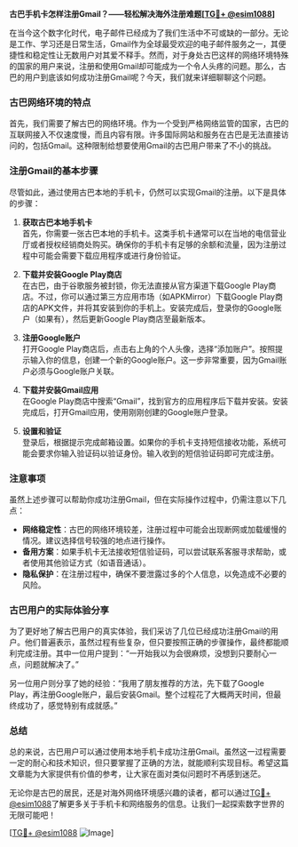 **古巴手机卡怎样注册Gmail？——轻松解决海外注册难题[[TG💪+ @esim1088](https://t.me/s/esim1088)]**

在当今这个数字化时代，电子邮件已经成为了我们生活中不可或缺的一部分。无论是工作、学习还是日常生活，Gmail作为全球最受欢迎的电子邮件服务之一，其便捷性和稳定性让无数用户对其爱不释手。然而，对于身处古巴这样的网络环境特殊的国家的用户来说，注册和使用Gmail却可能成为一个令人头疼的问题。那么，古巴的用户到底该如何成功注册Gmail呢？今天，我们就来详细聊聊这个问题。

### 古巴网络环境的特点

首先，我们需要了解古巴的网络环境。作为一个受到严格网络监管的国家，古巴的互联网接入不仅速度慢，而且内容有限。许多国际网站和服务在古巴是无法直接访问的，包括Gmail。这种限制给想要使用Gmail的古巴用户带来了不小的挑战。

### 注册Gmail的基本步骤

尽管如此，通过使用古巴本地的手机卡，仍然可以实现Gmail的注册。以下是具体的步骤：

1. **获取古巴本地手机卡**  
   首先，你需要一张古巴本地的手机卡。这类手机卡通常可以在当地的电信营业厅或者授权经销商处购买。确保你的手机卡有足够的余额和流量，因为注册过程中可能会需要下载应用程序或进行身份验证。

2. **下载并安装Google Play商店**  
   在古巴，由于谷歌服务被封锁，你无法直接从官方渠道下载Google Play商店。不过，你可以通过第三方应用市场（如APKMirror）下载Google Play商店的APK文件，并将其安装到你的手机上。安装完成后，登录你的Google账户（如果有），然后更新Google Play商店至最新版本。

3. **注册Google账户**  
   打开Google Play商店后，点击右上角的个人头像，选择“添加账户”。按照提示输入你的信息，创建一个新的Google账户。这一步非常重要，因为Gmail账户必须与Google账户关联。

4. **下载并安装Gmail应用**  
   在Google Play商店中搜索“Gmail”，找到官方的应用程序后下载并安装。安装完成后，打开Gmail应用，使用刚刚创建的Google账户登录。

5. **设置和验证**  
   登录后，根据提示完成邮箱设置。如果你的手机卡支持短信接收功能，系统可能会要求你输入验证码以验证身份。输入收到的短信验证码即可完成注册。

### 注意事项

虽然上述步骤可以帮助你成功注册Gmail，但在实际操作过程中，仍需注意以下几点：

- **网络稳定性**：古巴的网络环境较差，注册过程中可能会出现断网或加载缓慢的情况。建议选择信号较强的地点进行操作。
- **备用方案**：如果手机卡无法接收短信验证码，可以尝试联系客服寻求帮助，或者使用其他验证方式（如语音通话）。
- **隐私保护**：在注册过程中，确保不要泄露过多的个人信息，以免造成不必要的风险。

### 古巴用户的实际体验分享

为了更好地了解古巴用户的真实体验，我们采访了几位已经成功注册Gmail的用户。他们普遍表示，虽然过程有些复杂，但只要按照正确的步骤操作，最终都能顺利完成注册。其中一位用户提到：“一开始我以为会很麻烦，没想到只要耐心一点，问题就解决了。”

另一位用户则分享了她的经验：“我用了朋友推荐的方法，先下载了Google Play，再注册Google账户，最后安装Gmail。整个过程花了大概两天时间，但最终成功了，感觉特别有成就感。”

### 总结

总的来说，古巴用户可以通过使用本地手机卡成功注册Gmail。虽然这一过程需要一定的耐心和技术知识，但只要掌握了正确的方法，就能顺利实现目标。希望这篇文章能为大家提供有价值的参考，让大家在面对类似问题时不再感到迷茫。

无论你是古巴的居民，还是对海外网络环境感兴趣的读者，都可以通过[TG💪+ @esim1088](https://t.me/s/esim1088)了解更多关于手机卡和网络服务的信息。让我们一起探索数字世界的无限可能吧！

[[TG💪+ @esim1088](https://t.me/s/esim1088) ![Image](https://i.postimg.cc/4NQfJmqS/Snipaste-2025-05-13-00-14-12.png)]